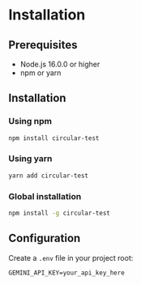 # Installation

## Prerequisites

- Node.js 16.0.0 or higher
- npm or yarn

## Installation

### Using npm

```bash
npm install circular-test
```

### Using yarn

```bash
yarn add circular-test
```

### Global installation

```bash
npm install -g circular-test
```

## Configuration

Create a `.env` file in your project root:

```env
GEMINI_API_KEY=your_api_key_here
```
